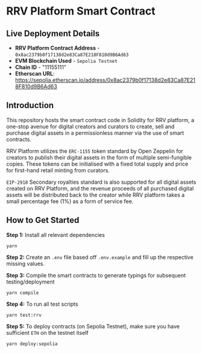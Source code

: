 # RRV Platform Smart Contract

## Live Deployment Details

- **RRV Platform Contract Address** - `0x8ac2379b0f17138d2e83Ca87E218F810d9B6Ad63`
- **EVM Blockchain Used** - `Sepolia Testnet`
- **Chain ID** - "11155111"
- **Etherscan URL**: https://sepolia.etherscan.io/address/0x8ac2379b0f17138d2e83Ca87E218F810d9B6Ad63

## Introduction

This repository hosts the smart contract code in Solidity for RRV platform,
a one-stop avenue for digital creators and curators to create, sell and purchase digital assets in a permissionless manner via the use of smart contracts.

RRV Platform utilizes the `ERC-1155` token standard by Open Zeppelin for creators to publish their digital assets in the form of multiple semi-fungible copies. These tokens can be initialised with a fixed total supply and price for first-hand retail minting from curators.

`EIP-2918` Secondary royalties standard is also supported for all digital assets created on RRV Platform, and the revenue proceeds of all purchased digital assets will be distributed back to the creator while RRV platform takes a small percentage fee (1%) as a form of service fee.

## How to Get Started

**Step 1:** Install all relevant dependencies

```
yarn
```

**Step 2:** Create an `.env` file based off `.env.example` and fill up the respective missing values.

**Step 3:** Compile the smart contracts to generate typings for subsequent testing/deployment

```
yarn compile
```

**Step 4:** To run all test scripts

```
yarn test:rrv
```

**Step 5:** To deploy contracts (on Sepolia Testnet), make sure you have sufficient `ETH` on the testnet itself

```
yarn deploy:sepolia
```
